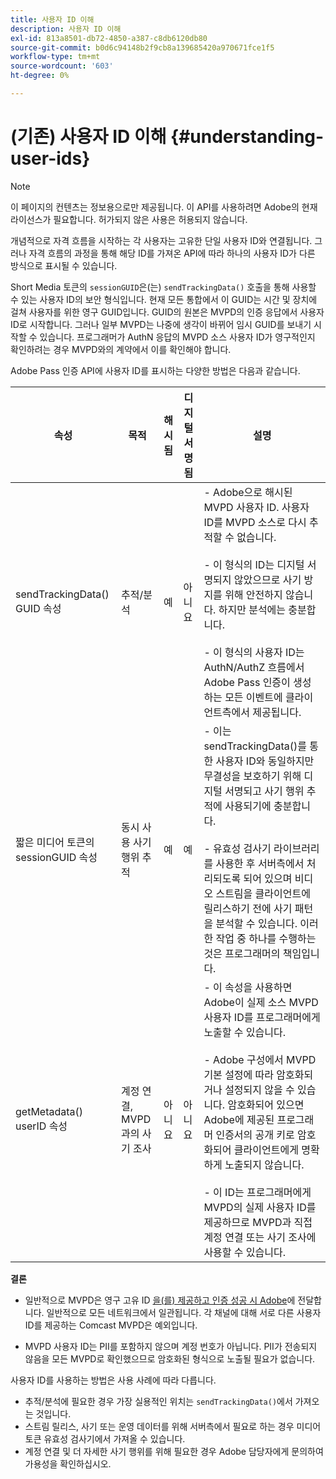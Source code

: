 ```yaml
---
title: 사용자 ID 이해
description: 사용자 ID 이해
exl-id: 813a8501-db72-4850-a387-c8db6120db80
source-git-commit: b0d6c94148b2f9cb8a139685420a970671fce1f5
workflow-type: tm+mt
source-wordcount: '603'
ht-degree: 0%

---
```


# (기존) 사용자 ID 이해 {#understanding-user-ids}

>[!NOTE]
>
>이 페이지의 컨텐츠는 정보용으로만 제공됩니다. 이 API를 사용하려면 Adobe의 현재 라이선스가 필요합니다. 허가되지 않은 사용은 허용되지 않습니다.

개념적으로 자격 흐름을 시작하는 각 사용자는 고유한 단일 사용자 ID와 연결됩니다. 그러나 자격 흐름의 과정을 통해 해당 ID를 가져온 API에 따라 하나의 사용자 ID가 다른 방식으로 표시될 수 있습니다.

Short Media 토큰의 `sessionGUID`은(는) `sendTrackingData()` 호출을 통해 사용할 수 있는 사용자 ID의 보안 형식입니다. 현재 모든 통합에서 이 GUID는 시간 및 장치에 걸쳐 사용자를 위한 영구 GUID입니다. GUID의 원본은 MVPD의 인증 응답에서 사용자 ID로 시작합니다. 그러나 일부 MVPD는 나중에 생각이 바뀌어 임시 GUID를 보내기 시작할 수 있습니다. 프로그래머가 AuthN 응답의 MVPD 소스 사용자 ID가 영구적인지 확인하려는 경우 MVPD와의 계약에서 이를 확인해야 합니다.

Adobe Pass 인증 API에 사용자 ID를 표시하는 다양한 방법은 다음과 같습니다.

| 속성 | 목적 | 해시됨 | 디지털 서명됨 | 설명 |
| --- | --- | --- | --- | --- |
| sendTrackingData() GUID 속성 | 추적/분석 | 예 | 아니요 | - Adobe으로 해시된 MVPD 사용자 ID. 사용자 ID를 MVPD 소스로 다시 추적할 수 없습니다. </br> </br> - 이 형식의 ID는 디지털 서명되지 않았으므로 사기 방지를 위해 안전하지 않습니다. 하지만 분석에는 충분합니다.  </br> </br> - 이 형식의 사용자 ID는 AuthN/AuthZ 흐름에서 Adobe Pass 인증이 생성하는 모든 이벤트에 클라이언트측에서 제공됩니다. |
| 짧은 미디어 토큰의 sessionGUID 속성 | 동시 사용 사기 행위 추적 | 예 | 예 | - 이는 sendTrackingData()를 통한 사용자 ID와 동일하지만 무결성을 보호하기 위해 디지털 서명되고 사기 행위 추적에 사용되기에 충분합니다. </br> </br> - 유효성 검사기 라이브러리를 사용한 후 서버측에서 처리되도록 되어 있으며 비디오 스트림을 클라이언트에 릴리스하기 전에 사기 패턴을 분석할 수 있습니다.  이러한 작업 중 하나를 수행하는 것은 프로그래머의 책임입니다. |
| getMetadata() userID 속성 | 계정 연결, MVPD과의 사기 조사 | 아니요 | 아니요 | - 이 속성을 사용하면 Adobe이 실제 소스 MVPD 사용자 ID를 프로그래머에게 노출할 수 있습니다. </br> </br> - Adobe 구성에서 MVPD 기본 설정에 따라 암호화되거나 설정되지 않을 수 있습니다. 암호화되어 있으면 Adobe에 제공된 프로그래머 인증서의 공개 키로 암호화되어 클라이언트에게 명확하게 노출되지 않습니다. </br> </br> - 이 ID는 프로그래머에게 MVPD의 실제 사용자 ID를 제공하므로 MVPD과 직접 계정 연결 또는 사기 조사에 사용할 수 있습니다. |


**결론**

* 일반적으로 MVPD은 영구 고유 ID <u>을(를) 제공하고 인증 성공 시 Adobe</u>에 전달합니다. 일반적으로 모든 네트워크에서 일관됩니다. 각 채널에 대해 서로 다른 사용자 ID를 제공하는 Comcast MVPD은 예외입니다.

* MVPD 사용자 ID는 PII를 포함하지 않으며 계정 번호가 아닙니다. PII가 전송되지 않음을 모든 MVPD로 확인했으므로 암호화된 형식으로 노출될 필요가 없습니다.

사용자 ID를 사용하는 방법은 사용 사례에 따라 다릅니다.

* 추적/분석에 필요한 경우 가장 실용적인 위치는 `sendTrackingData()`에서 가져오는 것입니다.
* 스트림 릴리스, 사기 또는 운영 데이터를 위해 서버측에서 필요로 하는 경우 미디어 토큰 유효성 검사기에서 가져올 수 있습니다.
* 계정 연결 및 더 자세한 사기 행위를 위해 필요한 경우 Adobe 담당자에게 문의하여 가용성을 확인하십시오.
